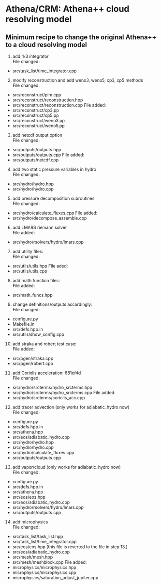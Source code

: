 # Athena/CRM: Athena++ cloud resolving model
## Minimum recipe to change the original Athena++ to a cloud resolving model
1. add rk3 integrator  
File changed:
* src/task_list/time_integrator.cpp

2. modify reconstruction and add weno3, weno5, cp3, cp5 methods  
File changed:
* src/reconstruct/plm.cpp
* src/reconstruct/reconstruction.hpp
* src/reconstruct/reconstruction.cpp
File added:
* src/reconstruct/cp3.pp
* src/reconstruct/cp5.pp
* src/reconstruct/weno3.pp
* src/reconstruct/weno5.pp

3. add netcdf output option  
File changed:
* src/outputs/outputs.hpp
* src/outputs/outputs.cpp
File added:
* src/outputs/netcdf.cpp

4. add two static pressure variables in hydro  
File changed:
* src/hydro/hydro.hpp
* src/hydro/hydro.cpp

5. add pressure decomposition subroutines  
File changed:
* src/hydro/calculate_fluxes.cpp
File added:
* src/hydro/decompose_assemble.cpp

6. add LMARS riemann solver  
File added:
* src/hydro/rsolvers/hydro/lmars.cpp

7. add utility files:  
File changed:
* src/utils/utils.hpp
File aded:  
* src/utils/utils.cpp

8. add math function files:  
File added:
* src/math_funcs.hpp

9. change definitions/outputs accordingly:  
File changed:
* configure.py
* Makefile.in
* src/defs.hpp.in
* src/utils/show_config.cpp

10. add straka and robert test case:  
File added:
* src/pgen/straka.cpp
* src/pgen/robert.cpp

11. add Coriolis acceleration: 681ef4d  
File changed:
* src/hydro/srcterms/hydro_srcterms.hpp
* src/hydro/srcterms/hydro_srcterms.cpp
File added:
* src/hydro/srcterms/coriolis_acc.cpp

12. add tracer advection (only works for adiabatic_hydro now)  
File changed:
* configure.py
* src/defs.hpp.in
* src/athena.hpp
* src/eos/adiabatic_hydro.cpp
* src/hydro/hydro.hpp
* src/hydro/hydro.cpp
* src/hydro/calculate_fluxes.cpp
* src/outputs/outputs.cpp

13. add vapor/cloud (only works for adiabatic_hydro now)   
File changed:
* configure.py
* src/defs.hpp.in
* src/athena.hpp
* src/eos/eos.hpp
* src/eos/adiabatic_hydro.cpp
* src/hydro/rsolvers/hydro/lmars.cpp
* src/outputs/outputs.cpp

14. add microphysics  
File changed:
* src/task_list/task_list.hpp
* src/task_list/time_integrator.cpp
* src/eos/eos.hpp (this file is reverted to the file in step 13.)
* src/eos/adiabatic_hydro.cpp
* src/mesh/mesh.hpp
* src/mesh/meshblock.cpp
File added:
* microphysics/microphysics.hpp 
* microphysics/microphysics.cpp 
* microphysics/saturation_adjust_jupiter.cpp 
